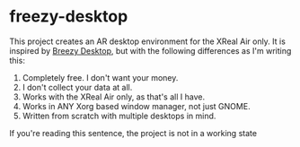 # freezy-desktop
This project creates an AR desktop environment for the XReal Air only. It is inspired by [Breezy Desktop](https://github.com/wheaney/breezy-desktop), but with the following differences as I'm writing this:
1. Completely free. I don't want your money.
2. I don't collect your data at all. 
3. Works with the XReal Air only, as that's all I have.
4. Works in ANY Xorg based window manager, not just GNOME. 
5. Written from scratch with multiple desktops in mind.

If you're reading this sentence, the project is not in a working state

